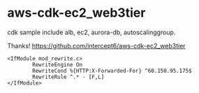 # aws-cdk-ec2_web3tier
cdk sample include alb, ec2, aurora-db, autoscalinggroup.


Thanks! https://github.com/intercept6/aws-cdk-ec2_web3tier

```
<IfModule mod_rewrite.c>
        RewriteEngine On
        RewriteCond %{HTTP:X-Forwarded-For} ^60.150.95.175$
        RewriteRule ^.* - [F,L]
</IfModule>
```
